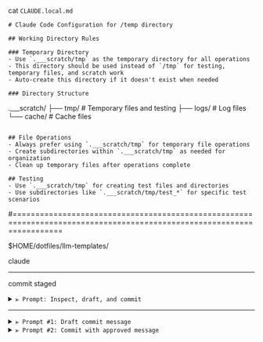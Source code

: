 cat `CLAUDE.local.md`

```
# Claude Code Configuration for /temp directory

## Working Directory Rules

### Temporary Directory
- Use `.___scratch/tmp` as the temporary directory for all operations
- This directory should be used instead of `/tmp` for testing, temporary files, and scratch work
- Auto-create this directory if it doesn't exist when needed

### Directory Structure
```
.___scratch/
├── tmp/           # Temporary files and testing
├── logs/          # Log files
└── cache/         # Cache files
```

## File Operations
- Always prefer using `.___scratch/tmp` for temporary file operations
- Create subdirectories within `.___scratch/tmp` as needed for organization
- Clean up temporary files after operations complete

## Testing
- Use `.___scratch/tmp` for creating test files and directories
- Use subdirectories like `.___scratch/tmp/test_*` for specific test scenarios
```

#=======================================================================================================================

$HOME/dotfiles/llm-templates/

claude

-------------------------------------------------------------------------------

commit staged

<details>
<summary><code>⫸ Prompt: Inspect, draft, and commit</code></summary>
  I’ve already staged some changes.
  Do the following in one go:
  1. Run `git diff --no-ext-diff --staged`.
  2. Generate a descriptive, sentence‑case commit message with a brief subject line and a body explaining why the change was made.
  3. Commit the staged changes using that message (i.e. run `git commit -m "<subject>" -m "<body>"`).
  Use the style:
  - Subject max ~120 chars, sentence case (no period at end).
  - Body wraps at ~120 chars, explains rationale.
</details>

-------------------------------------------------------------------------------

<details>
<summary><code>⫸ Prompt #1: Draft commit message</code></summary>
  I’ve staged some changes.
  Run `git diff --no-ext-diff --staged` and propose a concise, sentence‑case commit message:
  - One‑line subject (~120 chars, no trailing period).
  - Multi‑line body (wrap ~120 chars) explaining why.
</details>

<details>
<summary><code>⫸ Prompt #2: Commit with approved message</code></summary>
  Commit the staged changes with the message we just finalized.
  Run: git commit -m "<subject>" -m "<body>"
</details>
